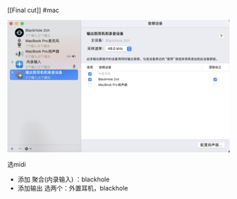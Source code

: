[[Final cut]] #mac

![Pasted image 20231015082302.png](Pasted%20image%2020231015082302.png)

选midi
- 添加 聚合(内录输入) ：blackhole
- 添加输出 选两个：外置耳机，blackhole